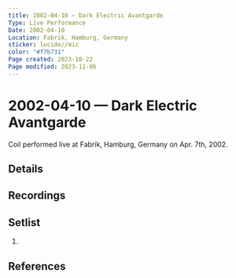 ```yaml
---
title: 2002-04-10 — Dark Electric Avantgarde
Type: Live Performance
Date: 2002-04-10
Location: Fabrik, Hamburg, Germany
sticker: lucide//mic
color: "#f7b731"
Page created: 2023-10-22
Page modified: 2023-11-06
---
```


# 2002-04-10 — Dark Electric Avantgarde

Coil performed live at Fabrik, Hamburg, Germany on Apr. 7th, 2002.

## Details


## Recordings


## Setlist
1.

## References

[^1]: [Entry at Live Coil Archive]()
